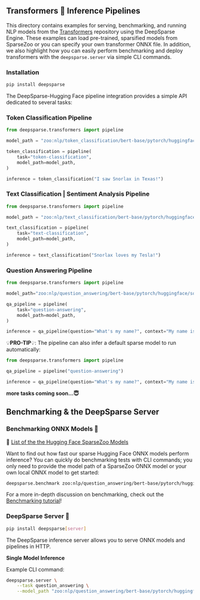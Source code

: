 <!--
Copyright (c) 2021 - present / Neuralmagic, Inc. All Rights Reserved.

Licensed under the Apache License, Version 2.0 (the "License");
you may not use this file except in compliance with the License.
You may obtain a copy of the License at

   http://www.apache.org/licenses/LICENSE-2.0

Unless required by applicable law or agreed to in writing,
software distributed under the License is distributed on an "AS IS" BASIS,
WITHOUT WARRANTIES OR CONDITIONS OF ANY KIND, either express or implied.
See the License for the specific language governing permissions and
limitations under the License.
-->

## Transformers 🤗 Inference Pipelines
This directory contains examples for serving, benchmarking, and running NLP models from the [Transformers](https://github.com/huggingface/transformers) repository using the DeepSparse Engine. These examples can load pre-trained, sparsified models from SparseZoo or you can specify your own transformer ONNX file. In addition, we also highlight how you can easily perform benchmarking and deploy transformers with the `deepsparse.server` via simple CLI commands.

### Installation

```bash
pip install deepsparse
```

The DeepSparse-Hugging Face pipeline integration provides a simple API dedicated to several tasks:
### Token Classification Pipeline
```python
from deepsparse.transformers import pipeline

model_path = "zoo:nlp/token_classification/bert-base/pytorch/huggingface/conll2003/base-none"

token_classification = pipeline(
    task="token-classification",
    model_path=model_path,
)

inference = token_classification("I saw Snorlax in Texas!")
```

### Text Classification | Sentiment Analysis Pipeline

```python
from deepsparse.transformers import pipeline

model_path = "zoo:nlp/text_classification/bert-base/pytorch/huggingface/sst2/base-none"

text_classification = pipeline(
    task="text-classification",
    model_path=model_path,
)

inference = text_classification("Snorlax loves my Tesla!")
```

### Question Answering Pipeline

```python
from deepsparse.transformers import pipeline

model_path="zoo:nlp/question_answering/bert-base/pytorch/huggingface/squad/pruned-aggressive_98"

qa_pipeline = pipeline(
    task="question-answering",
    model_path=model_path,
)

inference = qa_pipeline(question="What's my name?", context="My name is Snorlax")
```
💡**PRO-TIP**💡: The pipeline can also infer a default sparse model to run automatically:

```python
from deepsparse.transformers import pipeline

qa_pipeline = pipeline("question-answering")

inference = qa_pipeline(question="What's my name?", context="My name is Snorlax")
```
**more tasks coming soon...😇**
## Benchmarking & the DeepSparse Server

### Benchmarking ONNX Models 📜

💾 [List of the the Hugging Face SparseZoo Models](https://sparsezoo.neuralmagic.com/?repo=huggingface&page=1)

Want to find out how fast our sparse Hugging Face ONNX models perform inference? You can quickly do benchmarking tests with CLI commands; you only need to provide the model path of a SparseZoo ONNX model or your own local ONNX model to get started:

```bash
deepsparse.benchmark zoo:nlp/question_answering/bert-base/pytorch/huggingface/squad/pruned-aggressive_98
```

For a more in-depth discussion on benchmarking, check out the [Benchmarking tutorial](https://github.com/neuralmagic/deepsparse/tree/main/src/deepsparse/benchmark_model)!

### DeepSparse Server 🔌

```bash
pip install deepsparse[server]
```

The DeepSparse inference server allows you to serve ONNX models and pipelines in HTTP. 

**Single Model Inference**

Example CLI command:

```bash
deepsparse.server \
    --task question_answering \
    --model_path "zoo:nlp/question_answering/bert-base/pytorch/huggingface/squad/pruned-aggressive_98"
```
